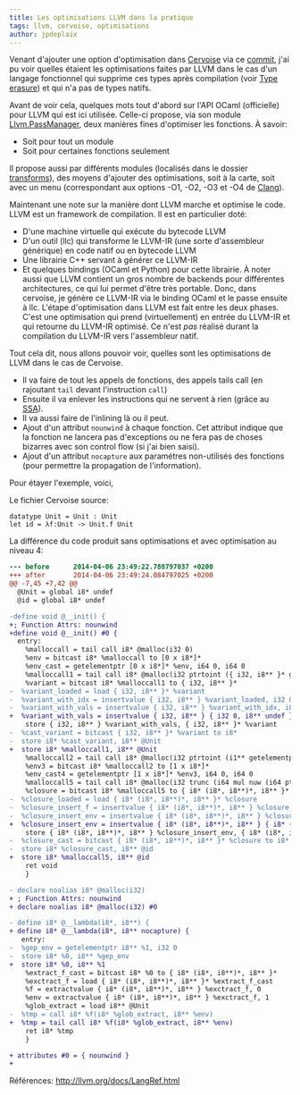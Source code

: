 ```yaml
---
title: Les optimisations LLVM dans la pratique
tags: llvm, cervoise, optimisations
author: jpdeplaix
---
```


Venant d'ajouter une option d'optimisation dans [Cervoise](https://github.com/jpdeplaix/cervoise) via ce [commit](https://github.com/jpdeplaix/cervoise/commit/a3685b10c7fc6fb),
j'ai pu voir quelles étaient les optimisations faites par LLVM dans le cas d'un langage fonctionnel qui supprime ces types après compilation (voir [Type erasure](https://en.wikipedia.org/wiki/Type_erasure)) et qui n'a pas de types natifs.

Avant de voir cela, quelques mots tout d'abord sur l'API OCaml (officielle) pour LLVM qui est ici utilisée. Celle-ci propose, via son module [Llvm.PassManager](https://github.com/llvm-mirror/llvm/blob/master/bindings/ocaml/llvm/llvm.mli#L2419), deux manières fines d'optimiser les fonctions.
À savoir:

 * Soit pour tout un module
 * Soit pour certaines fonctions seulement

Il propose aussi par différents modules (localisés dans le dossier [transforms](https://github.com/llvm-mirror/llvm/tree/master/bindings/ocaml/transforms)), des moyens d'ajouter des optimisations, soit à la carte, soit avec un menu (correspondant aux options -O1, -O2, -O3 et -O4 de [Clang](https://fr.wikipedia.org/wiki/Clang)).

Maintenant une note sur la manière dont LLVM marche et optimise le code.
LLVM est un framework de compilation. Il est en particulier doté:

 * D'une machine virtuelle qui exécute du bytecode LLVM
 * D'un outil (llc) qui transforme le LLVM-IR (une sorte d'assembleur générique) en code natif ou en bytecode LLVM
 * Une librairie C++ servant à générer ce LLVM-IR
 * Et quelques bindings (OCaml et Python) pour cette librairie.
À noter aussi que LLVM contient un gros nombre de backends pour différentes architectures, ce qui lui permet d'être très portable.
Donc, dans cervoise, je génère ce LLVM-IR via le binding OCaml et le passe ensuite à llc.
L'étape d'optimisation dans LLVM est fait entre les deux phases. C'est une optimisation qui prend (virtuellement) en entrée du LLVM-IR et qui retourne du LLVM-IR optimisé. Ce n'est *pas* réalisé durant la compilation du LLVM-IR vers l'assembleur natif.

Tout cela dit, nous allons pouvoir voir, quelles sont les optimisations de LLVM dans le cas de Cervoise.

 * Il va faire de tout les appels de fonctions, des appels tails call (en rajoutant ```tail``` devant l'instruction ```call```)
 * Ensuite il va enlever les instructions qui ne servent à rien (grâce au [SSA](https://fr.wikipedia.org/wiki/Static_single_assignment_form)).
 * Il va aussi faire de l'inlining là ou il peut.
 * Ajout d'un attribut ```nounwind``` à chaque fonction. Cet attribut indique que la fonction ne lancera pas d'exceptions ou ne fera pas de choses bizarres avec son control flow (si j'ai bien saisi).
 * Ajout d'un attribut ```nocapture``` aux paramétres non-utilisés des fonctions (pour permettre la propagation de l'information).

Pour étayer l'exemple, voici,

Le fichier Cervoise source:
```
datatype Unit = Unit : Unit
let id = λf:Unit -> Unit.f Unit
```

La différence du code produit sans optimisations et avec optimisation au niveau 4:
```diff
--- before      2014-04-06 23:49:22.788797037 +0200
+++ after       2014-04-06 23:49:24.084797025 +0200
@@ -7,45 +7,42 @@
  @Unit = global i8* undef
  @id = global i8* undef

-define void @__init() {
+; Function Attrs: nounwind
+define void @__init() #0 {
  entry:
    %malloccall = tail call i8* @malloc(i32 0)
    %env = bitcast i8* %malloccall to [0 x i8*]*
    %env_cast = getelementptr [0 x i8*]* %env, i64 0, i64 0
    %malloccall1 = tail call i8* @malloc(i32 ptrtoint ({ i32, i8** }* getelementptr ({ i32, i8** }* null, i32 1) to i32))
    %variant = bitcast i8* %malloccall1 to { i32, i8** }*
-  %variant_loaded = load { i32, i8** }* %variant
-  %variant_with_idx = insertvalue { i32, i8** } %variant_loaded, i32 0, 0
-  %variant_with_vals = insertvalue { i32, i8** } %variant_with_idx, i8** %env_cast, 1
+  %variant_with_vals = insertvalue { i32, i8** } { i32 0, i8** undef }, i8** %env_cast, 1
    store { i32, i8** } %variant_with_vals, { i32, i8** }* %variant
-  %cast_variant = bitcast { i32, i8** }* %variant to i8*
-  store i8* %cast_variant, i8** @Unit
+  store i8* %malloccall1, i8** @Unit
    %malloccall2 = tail call i8* @malloc(i32 ptrtoint (i1** getelementptr (i1** null, i32 1) to i32))
    %env3 = bitcast i8* %malloccall2 to [1 x i8*]*
    %env_cast4 = getelementptr [1 x i8*]* %env3, i64 0, i64 0
    %malloccall5 = tail call i8* @malloc(i32 trunc (i64 mul nuw (i64 ptrtoint (i1** getelementptr (i1** null, i32 1) to i64), i64 2) to i32))
    %closure = bitcast i8* %malloccall5 to { i8* (i8*, i8**)*, i8** }*
-  %closure_loaded = load { i8* (i8*, i8**)*, i8** }* %closure
-  %closure_insert_f = insertvalue { i8* (i8*, i8**)*, i8** } %closure_loaded, i8* (i8*, i8**)* @__lambda, 0
-  %closure_insert_env = insertvalue { i8* (i8*, i8**)*, i8** } %closure_insert_f, i8** %env_cast4, 1
+  %closure_insert_env = insertvalue { i8* (i8*, i8**)*, i8** } { i8* (i8*, i8**)* @__lambda, i8** undef }, i8** %env_cast4, 1
    store { i8* (i8*, i8**)*, i8** } %closure_insert_env, { i8* (i8*, i8**)*, i8** }* %closure
-  %closure_cast = bitcast { i8* (i8*, i8**)*, i8** }* %closure to i8*
-  store i8* %closure_cast, i8** @id
+  store i8* %malloccall5, i8** @id
    ret void
    }

- declare noalias i8* @malloc(i32)
+ ; Function Attrs: nounwind
+ declare noalias i8* @malloc(i32) #0

- define i8* @__lambda(i8*, i8**) {
+ define i8* @__lambda(i8*, i8** nocapture) {
   entry:
-  %gep_env = getelementptr i8** %1, i32 0
-  store i8* %0, i8** %gep_env
+  store i8* %0, i8** %1
    %extract_f_cast = bitcast i8* %0 to { i8* (i8*, i8**)*, i8** }*
    %exctract_f = load { i8* (i8*, i8**)*, i8** }* %extract_f_cast
    %f = extractvalue { i8* (i8*, i8**)*, i8** } %exctract_f, 0
    %env = extractvalue { i8* (i8*, i8**)*, i8** } %exctract_f, 1
    %glob_extract = load i8** @Unit
-  %tmp = call i8* %f(i8* %glob_extract, i8** %env)
+  %tmp = tail call i8* %f(i8* %glob_extract, i8** %env)
    ret i8* %tmp
    }

+ attributes #0 = { nounwind }
+
```

Références:
 http://llvm.org/docs/LangRef.html
